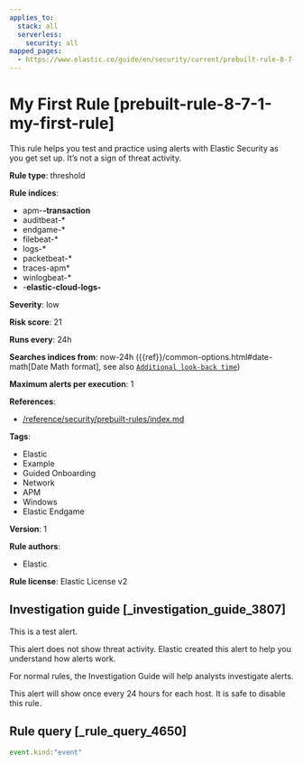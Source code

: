 ```yaml
---
applies_to:
  stack: all
  serverless:
    security: all
mapped_pages:
  - https://www.elastic.co/guide/en/security/current/prebuilt-rule-8-7-1-my-first-rule.html
---
```


# My First Rule [prebuilt-rule-8-7-1-my-first-rule]

This rule helps you test and practice using alerts with Elastic Security as you get set up. It’s not a sign of threat activity.

**Rule type**: threshold

**Rule indices**:

* apm-**-transaction**
* auditbeat-*
* endgame-*
* filebeat-*
* logs-*
* packetbeat-*
* traces-apm*
* winlogbeat-*
* -**elastic-cloud-logs-**

**Severity**: low

**Risk score**: 21

**Runs every**: 24h

**Searches indices from**: now-24h ({{ref}}/common-options.html#date-math[Date Math format], see also [`Additional look-back time`](docs-content://solutions/security/detect-and-alert/create-detection-rule.md#rule-schedule))

**Maximum alerts per execution**: 1

**References**:

* [/reference/security/prebuilt-rules/index.md](/reference/prebuilt-rules/index.md)

**Tags**:

* Elastic
* Example
* Guided Onboarding
* Network
* APM
* Windows
* Elastic Endgame

**Version**: 1

**Rule authors**:

* Elastic

**Rule license**: Elastic License v2

## Investigation guide [_investigation_guide_3807]

This is a test alert.

This alert does not show threat activity. Elastic created this alert to help you understand how alerts work.

For normal rules, the Investigation Guide will help analysts investigate alerts.

This alert will show once every 24 hours for each host. It is safe to disable this rule.

## Rule query [_rule_query_4650]

```js
event.kind:"event"
```


